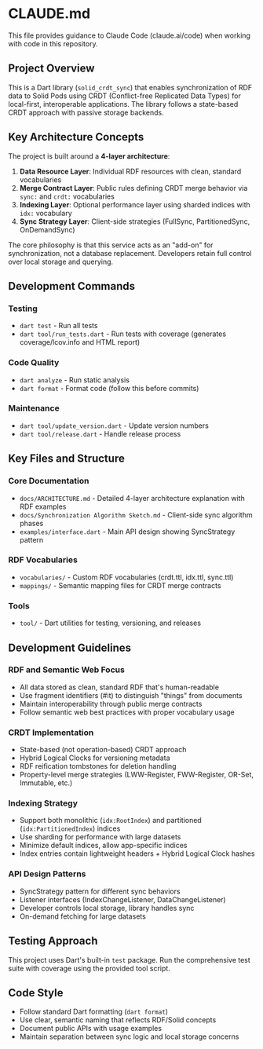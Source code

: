 # CLAUDE.md

This file provides guidance to Claude Code (claude.ai/code) when working with code in this repository.

## Project Overview

This is a Dart library (`solid_crdt_sync`) that enables synchronization of RDF data to Solid Pods using CRDT (Conflict-free Replicated Data Types) for local-first, interoperable applications. The library follows a state-based CRDT approach with passive storage backends.

## Key Architecture Concepts

The project is built around a **4-layer architecture**:

1. **Data Resource Layer**: Individual RDF resources with clean, standard vocabularies
2. **Merge Contract Layer**: Public rules defining CRDT merge behavior via `sync:` and `crdt:` vocabularies  
3. **Indexing Layer**: Optional performance layer using sharded indices with `idx:` vocabulary
4. **Sync Strategy Layer**: Client-side strategies (FullSync, PartitionedSync, OnDemandSync)

The core philosophy is that this service acts as an "add-on" for synchronization, not a database replacement. Developers retain full control over local storage and querying.

## Development Commands

### Testing
- `dart test` - Run all tests
- `dart tool/run_tests.dart` - Run tests with coverage (generates coverage/lcov.info and HTML report)

### Code Quality  
- `dart analyze` - Run static analysis
- `dart format` - Format code (follow this before commits)

### Maintenance
- `dart tool/update_version.dart` - Update version numbers
- `dart tool/release.dart` - Handle release process

## Key Files and Structure

### Core Documentation
- `docs/ARCHITECTURE.md` - Detailed 4-layer architecture explanation with RDF examples
- `docs/Synchronization Algorithm Sketch.md` - Client-side sync algorithm phases
- `examples/interface.dart` - Main API design showing SyncStrategy pattern

### RDF Vocabularies
- `vocabularies/` - Custom RDF vocabularies (crdt.ttl, idx.ttl, sync.ttl)
- `mappings/` - Semantic mapping files for CRDT merge contracts

### Tools
- `tool/` - Dart utilities for testing, versioning, and releases

## Development Guidelines

### RDF and Semantic Web Focus
- All data stored as clean, standard RDF that's human-readable
- Use fragment identifiers (#it) to distinguish "things" from documents  
- Maintain interoperability through public merge contracts
- Follow semantic web best practices with proper vocabulary usage

### CRDT Implementation
- State-based (not operation-based) CRDT approach
- Hybrid Logical Clocks for versioning metadata
- RDF reification tombstones for deletion handling
- Property-level merge strategies (LWW-Register, FWW-Register, OR-Set, Immutable, etc.)

### Indexing Strategy
- Support both monolithic (`idx:RootIndex`) and partitioned (`idx:PartitionedIndex`) indices
- Use sharding for performance with large datasets
- Minimize default indices, allow app-specific indices
- Index entries contain lightweight headers + Hybrid Logical Clock hashes

### API Design Patterns
- SyncStrategy pattern for different sync behaviors
- Listener interfaces (IndexChangeListener, DataChangeListener)
- Developer controls local storage, library handles sync
- On-demand fetching for large datasets

## Testing Approach

This project uses Dart's built-in `test` package. Run the comprehensive test suite with coverage using the provided tool script.

## Code Style

- Follow standard Dart formatting (`dart format`)
- Use clear, semantic naming that reflects RDF/Solid concepts
- Document public APIs with usage examples
- Maintain separation between sync logic and local storage concerns